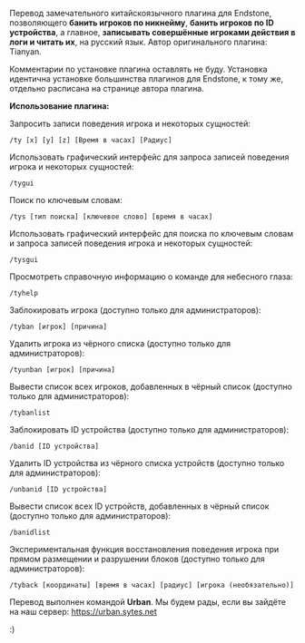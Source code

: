 Перевод замечательного китайскоязычного плагина для Endstone, позволяющего **банить игроков по никнейму**, **банить игроков по ID устройства**, а главное, **записывать совершённые игроками действия в логи и читать их**, на русский язык. Автор оригинального плагина: Tianyan.

Комментарии по установке плагина оставлять не буду. Установка идентична установке большинства плагинов для Endstone, к тому же, отдельно расписана на странице автора плагина.

**Использование плагина:**

Запросить записи поведения игрока и некоторых сущностей:
```shell
/ty [x] [y] [z] [Время в часах] [Радиус]
```

Использовать графический интерфейс для запроса записей поведения игрока и некоторых сущностей:
```shell
/tygui
```

Поиск по ключевым словам:
```shell
/tys [тип поиска] [ключевое слово] [время в часах]
```

Использовать графический интерфейс для поиска по ключевым словам и запроса записей поведения игрока и некоторых сущностей:
```shell
/tysgui
```

Просмотреть справочную информацию о команде для небесного глаза:
```shell
/tyhelp
```

Заблокировать игрока (доступно только для администраторов):
```shell
/tyban [игрок] [причина]
```

Удалить игрока из чёрного списка (доступно только для администраторов):
```shell
/tyunban [игрок] [причина]
```

Вывести список всех игроков, добавленных в чёрный список (доступно только для администраторов):
```shell
/tybanlist 
```

Заблокировать ID устройства (доступно только для администраторов):
```shell
/banid [ID устройства]
```

Удалить ID устройства из чёрного списка устройств (доступно только для администраторов):
```shell
/unbanid [ID устройства]
```

Вывести список всех ID устройств, добавленных в чёрный список (доступно только для администраторов):
```shell
/banidlist
```

Экспериментальная функция восстановления поведения игрока при прямом размещении и разрушении блоков (доступно только для администраторов):
```shell
/tyback [координаты] [время в часах] [радиус] [игрока (необязательно)]
```

Перевод выполнен командой **Urban**.
Мы будем рады, если вы зайдёте на наш сервер: https://urban.sytes.net

:)
